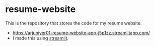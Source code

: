 # resume-website

This is the repository that stores the code for my resume website.

- https://arjuniyer01-resume-website-app-j5p1zz.streamlitapp.com/
- I made this using [streamlit](https://streamlit.io/).
